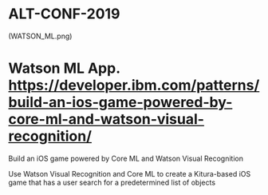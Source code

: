 # ALT-CONF-2019

(WATSON_ML.png)

# Watson ML App.   https://developer.ibm.com/patterns/build-an-ios-game-powered-by-core-ml-and-watson-visual-recognition/





Build an iOS game powered by Core ML and Watson Visual Recognition

Use Watson Visual Recognition and Core ML to create a Kitura-based iOS game 
that has a  user search for a predetermined list of objects
